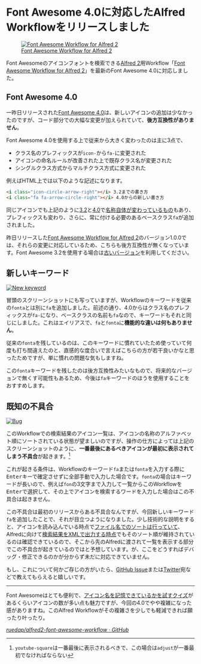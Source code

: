 # <span>Font Awesome 4.0に対応した</span><span>Alfred Workflowをリリースしました</span>

<figure>
<a href="https://github.com/ruedap/alfred2-font-awesome-workflow">
<img src="/assets/2013/10/25/alfred-workflow-for-font-awesome-4-01.png" alt="Font Awesome Workflow for Alfred 2">
<figcaption>Font Awesome Workflow for Alfred 2</figcaption>
</a>
</figure>

Font Awesomeのアイコンフォントを検索できる[Alfred 2](http://www.alfredapp.com/)用Workflow「[Font Awesome Workflow for Alfred 2](https://github.com/ruedap/alfred2-font-awesome-workflow)」を最新のFont Awesome 4.0に対応しました。

## Font Awesome 4.0

一昨日リリースされた[Font Awesome 4.0](http://fontawesome.io/whats-new/)は、新しいアイコンの追加は少なかったのですが、コード部分での大幅な変更が加えられていて、**後方互換性がありません**。

Font Awesome 4.0を使用する上で従来から大きく変わったのは主に3点で、

- クラス名のプレフィックスが`icon-`から`fa-`に変更された
- アイコンの命名ルールが改善された上で既存クラス名が変更された
- シングルクラス方式からマルチクラス方式に変更された

例えばHTML上では以下のような記述になります。

~~~ html
<i class="icon-circle-arrow-right"></i> 3.2までの書き方
<i class="fa fa-arrow-circle-right"></i> 4.0からの新しい書き方
~~~

同じアイコンでも上記のように[3.2](http://fontawesome.io/3.2.1/icon/circle-arrow-right/)と[4.0](http://fontawesome.io/icon/arrow-circle-right/)で[名称自体が変わっているもの](https://github.com/FortAwesome/Font-Awesome/wiki/Upgrading-from-3.2.1-to-4)もあり、プレフィックスも変わり、さらに、常に付ける必要のあるベースクラス`fa`が追加されました。

昨日リリースした[Font Awesome Workflow for Alfred 2](https://github.com/ruedap/alfred2-font-awesome-workflow)のバージョン1.0.0では、それらの変更に対応しているため、こちらも後方互換性が無くなっています。Font Awesome 3.2を使用する場合は[古いバージョン](https://github.com/ruedap/alfred2-font-awesome-workflow/releases/tag/0.3.0)を利用してください。

## 新しいキーワード

[![New keyword](/assets/2013/10/25/alfred-workflow-for-font-awesome-4-02.png)](/assets/2013/10/25/alfred-workflow-for-font-awesome-4-02.png)

冒頭のスクリーンショットにも写っていますが、Workflowのキーワードを従来の`fonta`とは別に`fa`を追加しました。前述の通り、4.0からはクラス名のプレフィックスが`fa-`になり、ベースクラスの名前も`fa`なので、キーワードもそれと同じにしました。これはエイリアスで、`fa`と`fonta`に**機能的な違いは何もありません**。

従来の`fonta`を残しているのは、このキーワードに慣れていたため使っていて何度も打ち間違えたのと、直感的な度合いで言えばこちらの方が若干良いかなと思ったためですが、単に慣れの問題な気もしますね。

この`fonta`キーワードを残したのは後方互換性みたいなもので、将来的なバージョンで無くす可能性もあるため、今後は`fa`キーワードのほうを使用することをおすすめします。

## 既知の不具合

[![Bug](/assets/2013/10/25/alfred-workflow-for-font-awesome-4-03.png)](/assets/2013/10/25/alfred-workflow-for-font-awesome-4-03.png)

このWorkflowでの検索結果のアイコン一覧は、アイコンの名称のアルファベット順にソートされている状態が望ましいのですが、操作の仕方によっては上記のスクリーンショットのように、**一番最後にあるべきアイコンが最初に表示されてしまう不具合**が起きます。[^1]

[^1]: `youtube-square`は一番最後に表示されるべきで、この場合は`adjust`が一番最初でなければならない

これが起きる条件は、Workflowのキーワード`fa`または`fonta`を入力する際に<kbd>Enter</kbd>キーで確定させずに全部手動で入力した場合です。`fonta`の場合はキーワードが長いので、例えば`fon`の3文字まで入力して一覧からこのWorkflowを<kbd>Enter</kbd>で選択して、その上でアイコンを検索するワードを入力した場合はこの不具合は起きません。

この不具合は最初のリリースからある不具合なんですが、今回新しいキーワード`fa`を追加したことで、それが目立つようになりました。少し技術的な説明をすると、アイコンを読み込んでいる時点で[ファイル名でのソートは行っていて](https://github.com/ruedap/alfred2-font-awesome-workflow/blob/76e908af3888037641504dc95b00a5064f59d06e/workflow/lib/font_awesome.rb#L43)、Alfredに向けて[検索結果をXMLで出力する時点](https://github.com/ruedap/alfred2-font-awesome-workflow/blob/76e908af3888037641504dc95b00a5064f59d06e/workflow/main.rb#L23)でもそのソート順が維持されているのは確認できているので、そこから先のAlfredに渡されて一覧を表示する部分でこの不具合が起きているのではと予想しています。が、ここをどうすればデバッグ・修正できるのかが分からず未だに対応できていません。

もし、これについて何かご存じの方がいたら、[GitHub Issue](https://github.com/ruedap/alfred2-font-awesome-workflow/issues/34)または[Twitter](https://twitter.com/ruedap)宛などで教えてもらえると嬉しいです。

* * *

Font Awesomeはとても便利で、[アイコン名を記憶できているかを試すクイズ](http://fontawesome.pro/)があるくらいアイコンの数が多い点も魅力ですが、今回の4.0でやや複雑になった感がありますね。このAlfred Workflowがその複雑さを少しでも軽減できれば願ったり叶ったり。

<cite>[ruedap/alfred2-font-awesome-workflow · GitHub](https://github.com/ruedap/alfred2-font-awesome-workflow)</cite>
